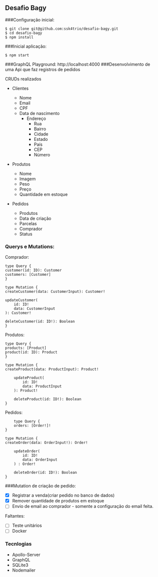 ## Desafio Bagy
###Configuração inicial:

    $ git clone git@github.com:ssk4trio/desafio-bagy.git
    $ cd desafio-bagy
    $ npm install

###Inicial aplicação:

    $ npm start
###GraphQL Playground:
    http://localhost:4000
###Desenvolvimento de uma Api que faz registros de pedidos

CRUDs realizados
- Clientes
  - Nome
  - Email
  - CPF
  - Data de nascimento
    - Endereço
      - Rua
      - Bairro
      - Cidade
      - Estado
      - País
      - CEP
      - Número 

- Produtos
  - Nome
  - Imagem
  - Peso
  - Preço
  - Quantidade em estoque

- Pedidos
  - Produtos 
  - Data de criação
  - Parcelas
  - Comprador
  - Status
### Querys e Mutations:
Comprador:
    
    type Query {
    customer(id: ID): Customer
    customers: [Customer]
    }

    type Mutation {
    createCustomer(data: CustomerInput): Customer!

    updateCustomer(
        id: ID!
        data: CustomerInput
    ): Customer!

    deleteCustomer(id: ID!): Boolean
    }  

Produtos:

    type Query {
    products: [Product]
    product(id: ID): Product
    }
    
    type Mutation {
    createProduct(data: ProductInput): Product!
    
        updateProduct(
            id: ID!
            data: ProductInput
        ): Product!
    
        deleteProduct(id: ID!): Boolean
    }

Pedidos:

        type Query {
        orders: [Order!]!
    }
    
    type Mutation {
    createOrder(data: OrderInput!): Order!
    
        updateOrder(
            id: ID!
            data: OrderInput
        ) : Order!
    
        deleteOrder(id: ID!): Boolean
    }

###Mutation de criação de pedido:
- [X] Registrar a venda(criar pedido no banco de dados)
- [X] Remover quantidade de produtos em estoque
- [ ] Envio de email ao comprador - somente a configuração do email feita.

Faltantes: 
- [ ] Teste unitários
- [ ] Docker

### Tecnlogias
- Apollo-Server
- GraphQL
- SQLite3
- Nodemailer